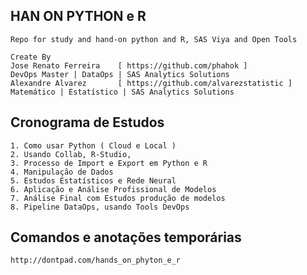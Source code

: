 ## HAN ON PYTHON e R
    Repo for study and hand-on python and R, SAS Viya and Open Tools
    
    Create By 
    Jose Renato Ferreira    [ https://github.com/phahok ]               DevOps Master | DataOps | SAS Analytics Solutions
    Alexandre Alvarez       [ https://github.com/alvarezstatistic ]     Matemático | Estatístico | SAS Analytics Solutions

## Cronograma de Estudos
    1. Como usar Python ( Cloud e Local ) 
    2. Usando Collab, R-Studio, 
    3. Processo de Import e Export em Python e R
    4. Manipulação de Dados
    5. Estudos Estatísticos e Rede Neural
    6. Aplicação e Análise Profissional de Modelos
    7. Análise Final com Estudos produção de modelos
    8. Pipeline DataOps, usando Tools DevOps 

## Comandos e anotações temporárias
    http://dontpad.com/hands_on_phyton_e_r

